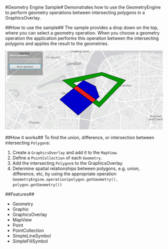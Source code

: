 #Geometry Engine Sample#
Demonstrates how to use the GeometryEngine to perform geometry operations between intersecting polygons in a GraphicsOverlay.

##How to use the sample##
The sample provides a drop down on the top, where you can select a geometry operation. When you choose a geometry operation the application performs this operation between the intersecting polygons and applies the result to the geometries.

![](GeometryEngineSample.png)

##How it works##
To find the union, difference, or intersection between intersecting `Polygon`s:

1. Create a `GraphicsOverlay` and add it to the `MapView`.
2. Define a `PointCollection` of each `Geometry`.
3. Add the intersecting `Polygon`s to the GraphicsOverlay.
4. Determine spatial relationships between polygons, e.g. union, difference, etc, by using the appropriate operation `GeometryEngine.operation(polygon.getGeometry(), polygon.getGeometry())`

##Features##
- Geometry
- Graphic
- GraphicsOverlay
- MapView
- Point
- PointCollection
- SimpleLineSymbol
- SimpleFillSymbol
